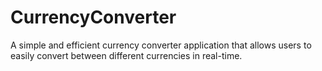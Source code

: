 # CurrencyConverter
A simple and efficient currency converter application that allows users to easily convert between different currencies in real-time.
